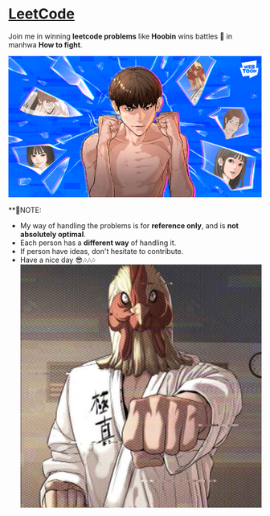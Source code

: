 # [LeetCode](https://leetcode.com/problemset/)

Join me in winning **leetcode problems** like **Hoobin** wins battles **🦾** in manhwa **How to fight**.

![](howtofight.png)

**🔔NOTE: 
- My way of handling the problems is for **reference only**, and is **not absolutely optimal**.
- Each person has a **different way** of handling it.
- If person have ideas, don't hesitate to contribute.
- Have a nice day 😎🎶🎶🎶
![](samdakviralhit.jpg)




